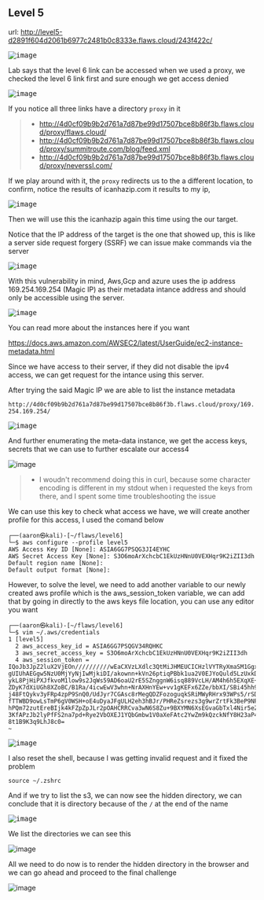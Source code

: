 ## Level 5
url: http://level5-d2891f604d2061b6977c2481b0c8333e.flaws.cloud/243f422c/

<kbd>![image](https://github.com/user-attachments/assets/ff87639d-72f3-41d7-9a2d-ec12ebd99fc8)</kbd>

Lab says that the level 6 link can be accessed when we used a proxy, we checked the level 6 link first and sure enough we get access denied

<kbd>![image](https://github.com/user-attachments/assets/5f8ff2ea-d531-4221-9ca1-d53b90bd027f)</kbd>

If you notice all three links have a directory `proxy` in it

>- http://4d0cf09b9b2d761a7d87be99d17507bce8b86f3b.flaws.cloud/proxy/flaws.cloud/
>- http://4d0cf09b9b2d761a7d87be99d17507bce8b86f3b.flaws.cloud/proxy/summitroute.com/blog/feed.xml
>- http://4d0cf09b9b2d761a7d87be99d17507bce8b86f3b.flaws.cloud/proxy/neverssl.com/

If we  play around with it, the `proxy` redirects us to the a different location, to confirm,
notice the results of icanhazip.com it results to my ip, 


<kbd>![image](https://github.com/user-attachments/assets/bcb95ce7-c823-4484-9828-6e3b5149b34f)</kbd>



Then we will use this the icanhazip again this time using the our target. 

Notice that the IP address of the target is the one that showed up, this is like a server side request forgery (SSRF) we can issue make commands via the server

<kbd>![image](https://github.com/user-attachments/assets/f6d0d92f-06c6-4339-972d-f6e4c5f68a35)</kbd>

With this vulnerability in mind, Aws,Gcp and azure uses the ip address 169.254.169.254 (Magic IP) as their metadata intance address and should only be accessible using the server.

<kbd>![image](https://github.com/user-attachments/assets/c9b93321-a6a4-455e-aa97-649e59e5eb64)</kbd>

You can read more about the instances here if you want 


https://docs.aws.amazon.com/AWSEC2/latest/UserGuide/ec2-instance-metadata.html

Since we have access to their server, if they did not disable the ipv4 access, we can get request for the intance using this server.

After trying the said Magic IP we are able to list the instance metadata 

`http://4d0cf09b9b2d761a7d87be99d17507bce8b86f3b.flaws.cloud/proxy/169.254.169.254/`

<kbd>![image](https://github.com/user-attachments/assets/f6929e40-009c-4352-b315-4e0ed1b62c07)</kbd>

And further enumerating the meta-data instance, we get the access keys, secrets that we can use to further escalate our access4

![image](https://github.com/user-attachments/assets/08331f2d-131c-4650-9bd6-63312c27a548)

> - I woudn't recommend doing this  in curl, because some character encoding is different in my stdout when i requested the keys from there, and I spent some time troubleshooting the issue


We can use this key to check what access we have, we will create another profile for this access, I used the comand below

```
┌──(aaron㉿kali)-[~/flaws/level6]
└─$ aws configure --profile level5
AWS Access Key ID [None]: ASIA6GG7PSQG3JI4EYHC
AWS Secret Access Key [None]: S3O6moArXchcbC1EkUzHNnU0VEXHqr9K2iZII3dh
Default region name [None]: 
Default output format [None]: 

```

However, to solve the level, we need to add another variable to our newly created aws profile which is the aws_session_token variable, we can add that by going in directly to the aws keys file location, you can use any editor you want
```
┌──(aaron㉿kali)-[~/flaws/level6]         
└─$ vim ~/.aws/credentials
1 [level5]
  2 aws_access_key_id = ASIA6GG7PSQGV34RQHKC
  3 aws_secret_access_key = S3O6moArXchcbC1EkUzHNnU0VEXHqr9K2iZII3dh
  4 aws_session_token = IQoJb3JpZ2luX2VjEOn//////////wEaCXVzLXdlc3QtMiJHMEUCICHzlVYTRyXmaSM1Ggxy1nFMIg9hsIXN8xq6OLKBzcNpAiEAlJQUl8D8eUgqI+LBOgFXNWcHn6B5O+ROmXu9L4puh5Qqs    gUIUhAEGgw5NzU0MjYyNjIwMjkiDI/akownn+kVn26ptiqPBbk1ua2V0EJYoQuld5LzUxkDl18PXVEpHYZLsSD0YHhtw8mYFrJU8CVmRQhkRrD2bQJjtdXUb8ajhQgXSTrGJma0Bto2Z8FFt4Ij2LSL9ipWwwHzDh2WEU    ykL8PjHiPXJfkvoM1low9s2JqWs59AD6oaU2rE5SZnggnW6isq889VcLH/AM4h6h5EXqXE+Sf3SE0J4J7VxF18rbVsapVPQT2+KOI9e27/ffdftQb8HSNCI42ULC73Eno6fQGKr6g0yxApVwpMq6Kj/9IPm4pwqwabj1L    ZDyK7dXiUGh8XZoBC/B1Ra/4icwEwV3whn+NrAXHnYEw+vv1gKEFx6ZZe/bbXI/SBi45hh9cnkRwR7j47OimqLRlWqQOk7dv+HIw/vqIrZdAiXUXYxWFweNK6ZXPAsmbgJl8/xiW8Fk3oupkJ6KD80nIpg4TKjFrxTHhV    j48FtQykv3yFRp4zpP9SnQ0/UdJyr7CGAsc8rMegQDZFozoguqkSRiMWyRHrx93WPs5/rSDzBALVUzl7/siR9QfrktuRPluv7K+UlgKdaZoP93PRXz4jQa8cuf4MHu5fPo2wiJudR7aFw4dSIyfPsDtvd4w0Edeok7Mbx    fTTWBD9owLsTmP6gV0WSH+oE4uDyaJFgULH2eh3hBJr/PHReZsrezs3g9wrZrtFk3BeP9NPQcPJEgJAQ/hz5Egisr9AqFwMOv5qpia/i4IV6r0HMk/EdIlAxzYPc/TcksYqAhLrybF03XEg5DxKtRG0D57p8FrBjdQE4i    hPQm72zutEreBIjk4kFZpZpJLr2pOAHCRRCva3wN6S8Zu+9BXYMN6XsEGvaGbTxl4Nir5eZ9RTtdKg2SvIiFKK+t98/pbcnR4w8IDMuAY6sQGQq08uh++HS8fSpF/pqkmNXvjLD2uCp23BFJ+CIhbC4PWE0apMHoI2bOR    3KfAPzJb2lyPfFS2na7pd+Rye2VbOXEJ1YQbGmbw1V0aXeFAtc2YwZm9kQzckNfY8H23aP4JkTrTCQ2FpOsZS9zTz1ayUrDnDGhseB8tlXHL6+1au2Z2K6R2eO6M9pF1fj688pNKpiCTQnsDt3/hG/ULRhrsNOtZQ7uyc    8t1B9K3q9LhJ8c0=
~
```
<kbd>![image](https://github.com/user-attachments/assets/4c847d7d-889c-4289-a198-b80cab2bc5f5)</kbd>

I also reset the shell, because I was getting invalid request and it fixed the problem

```
source ~/.zshrc
```

And if we try to list the s3, we can now see the hidden directory, we can conclude that it is directory because of the `/` at the end of the name

<kbd>![image](https://github.com/user-attachments/assets/3b66b6d9-7eaf-4827-97d6-3d1169191587)</kbd>

 We list the directories we can see this

![image](https://github.com/user-attachments/assets/3b552212-ba9e-4aca-bc69-630b88b9ced4)

All we need to do now is to render the hidden directory in the browser and we can go ahead and proceed to the final challenge


![image](https://github.com/user-attachments/assets/bfb64361-52c5-4ef0-8dfb-30b4577b21a5)


